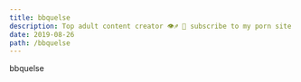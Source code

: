 ```yaml
---
title: bbquelse
description: Top adult content creator 👁♐️ 👑 subscribe to my porn site below IG Missskaylax
date: 2019-08-26
path: /bbquelse
---
```


bbquelse